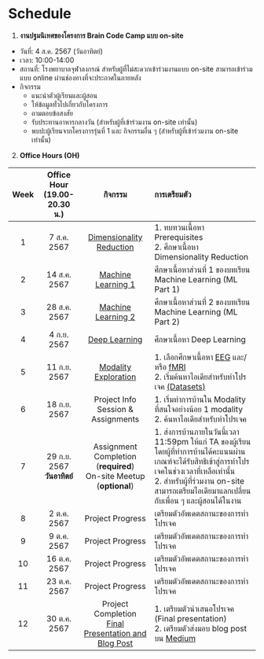 # Schedule

1. **งานปฐมนิเทศของโครงการ Brain Code Camp แบบ on-site**

- วันที่: 4 ส.ค. 2567 (วันอาทิตย์)
- เวลา: 10:00-14:00
- สถานที่: โรงพยาบาลจุฬาลงกรณ์ สำหรับผู้ที่ไม่สะดวกเข้าร่วมงานแบบ on-site สามารถเข้าร่วมแบบ online ผ่านช่องทางที่จะประกาศในภายหลัง
- กิจกรรม
  - แนะนำตัวผู้เรียนและผู้สอน
  - ให้ข้อมูลทั่วไปเกี่ยวกับโครงการ
  - ถามตอบข้อสงสัย
  - รับประทานอาหารกลางวัน (สำหรับผู้ที่เข้าร่วมงาน on-site เท่านั้น)
  - พบปะผู้เรียนจากโครงการรุ่นที่ 1 และ กิจกรรมอื่น ๆ (สำหรับผู้ที่เข้าร่วมงาน on-site เท่านั้น)

2. **Office Hours (OH)**

| Week | Office Hour <br> (19.00-20.30 น.) |                                               กิจกรรม                                               | การเตรียมตัว                                                                                                                                                                                                                                            |
| :--: | :-------------------------------: | :-------------------------------------------------------------------------------------------------: | :------------------------------------------------------------------------------------------------------------------------------------------------------------------------------------------------------------------------------------------------------ |
|  1   |            7 ส.ค. 2567            |        [Dimensionality Reduction](/Fundamentals/DimensionalityReduction/dim_reduct_intro.md)        | 1. ทบทวนเนื้อหา Prerequisites <br> 2. ศึกษาเนื้อหา Dimensionality Reduction                                                                                                                                                                             |
|  2   |           14 ส.ค. 2567            |                [Machine Learning 1](/Fundamentals/MachineLearning/ml_part1_intro.md)                | ศึกษาเนื้อหาส่วนที่ 1 ของบทเรียน Machine Learning (ML Part 1)                                                                                                                                                                                           |
|  3   |           28 ส.ค. 2567            |                [Machine Learning 2](/Fundamentals/MachineLearning/ml_part2_intro.md)                | ศึกษาเนื้อหาส่วนที่ 2 ของบทเรียน Machine Learning (ML Part 2)                                                                                                                                                                                           |
|  4   |            4 ก.ย. 2567            |                 [Deep Learning](/Fundamentals/DeepLearning/deep_learning_intro.md)                  | ศึกษาเนื้อหา Deep Learning                                                                                                                                                                                                                              |
|  5   |           11 ก.ย. 2567            |          [Modality Exploration](/Fundamentals/ModalityExploration/modality-exploration.md)          | 1. เลือกศึกษาเนื้อหา [EEG](/Fundamentals/ModalityExploration/EEG/EEG.md) และ/หรือ [fMRI](/Fundamentals/ModalityExploration/fMRI/fMRI.md) <br> 2. เริ่มค้นหาไอเดียสำหรับทำโปรเจค [(Datasets)](/GeneralInfo/datasets.md)                                  |
|  6   |           18 ก.ย. 2567            |                                 Project Info Session & Assignments                                  | 1. เริ่มทำการบ้านใน Modality ที่สนใจอย่างน้อย 1 modality <br> 2. ค้นหาไอเดียสำหรับทำโปรเจค                                                                                                                                                              |
|  7   | 29 ก.ย. 2567 <br> **วันอาทิตย์**  |          Assignment Completion <br> (**required**) <br> On-site Meetup <br> (**optional**)          | 1. ส่งการบ้านภายในวันนี้เวลา 11:59pm ให้แก่ TA ของผู้เรียน โดยผู้ที่ทำการบ้านได้คะแนนผ่านเกณฑ์จะได้รับสิทธิเข้าสู่การทำโปรเจคในช่วงเวลาที่เหลือเท่านั้น <br> 2. สำหรับผู้ที่ร่วมงาน on-site สามารถเตรียมไอเดียมาแลกเปลี่ยนกับเพื่อน ๆ และผู้สอนได้ในงาน |
|  8   |            2 ต.ค. 2567            |                                          Project Progress                                           | เตรียมตัวอัพเดตสถานะของการทำโปรเจค                                                                                                                                                                                                                      |
|  9   |            9 ต.ค. 2567            |                                          Project Progress                                           | เตรียมตัวอัพเดตสถานะของการทำโปรเจค                                                                                                                                                                                                                      |
|  10  |           16 ต.ค. 2567            |                                          Project Progress                                           | เตรียมตัวอัพเดตสถานะของการทำโปรเจค                                                                                                                                                                                                                      |
|  11  |           23 ต.ค. 2567            |                                          Project Progress                                           | เตรียมตัวอัพเดตสถานะของการทำโปรเจค                                                                                                                                                                                                                      |
|  12  |           30 ต.ค. 2567            | Project Completion <br> [Final Presentation and Blog Post](/GeneralInfo/graduation_requirements.md) | 1. เตรียมตัวนำเสนอโปรเจค (Final presentation) <br> 2. เตรียมตัวส่งมอบ blog post บน [Medium](https://medium.com/)                                                                                                                                        |
